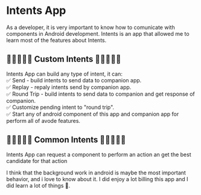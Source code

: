 # Intents App
As a developer, it is very important to know how to comunicate with components in Android development.  Intents is an app that allowed me to learn most of the features about Intents.

## 💚💚💚💚💚 Custom Intents 💚💚💚💚💚
Intents App can build any type of intent, it can:<br>
✅ Send - build intents to send data to companion app.<br>
✅ Replay - repaly intents send by companion app.<br>
✅ Round Trip - build intents to send data to companion and get response of companion.<br>
✅ Customize pending intent to "round trip".<br>
✅ Start any of android component of this app and companion app for perform all of avode features.<br>



## 💚💚💚💚💚 Common Intents 💚💚💚💚💚
Intents App can request a component to perform an action an get the best candidate for that action

I think that the background work in android is maybe the most important behavior, and i love to know about it. I did enjoy a lot billing this app and I did learn a lot of things 💚.
